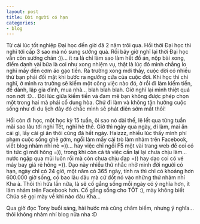 ```yaml
---
layout: post
title: Đời người có hạn
categories:
- blog
---
```


Từ cái lúc tốt nghiệp Đại học đến giờ đã 2 năm trôi qua. Hồi thời Đại học thì nghĩ tới cấp 3 sao mà nó sung sướng quá. Rồi bây giờ nghĩ lại thời Đại học vẫn còn sướng chán :))... ít ra là chỉ làm sao làm hết đồ án, nộp bài xong, điểm danh vài bữa là coi như xong nhiệm vụ, thật là lúc đó mình chẳng lo nghĩ mấy đến cơm áo gạo tiền. Ra trường xong mới thấy, cuộc đời có nhiều thứ bạn phải đối mặt khi bước ra ngưỡng cửa của cuộc đời. Khi học thì chỉ nghĩ, ờ mình ra trường sẽ kiếm một công việc nào đó, ờ rồi đi làm kiếm tiền, để dành, lập gia đình, mua nhà... blah blah blah. Giờ nghĩ lại mình thiệt quá non nớt :D... Đôi lúc giữa kiếm tiền và đam mê bạn không được phép chọn một trong hai mà phải cố dung hòa. Chứ đi làm và không tận hưởng cuộc sống như đi du lịch đây đó chắc mình sẽ phát điên sớm mất thôi!

Hồi còn đi học, một học kỳ 15 tuần, ôi sao nó dài thế, lê lết qua từng tuần mãi sao lâu tới nghỉ Tết, nghỉ hè thế. Giờ thì ngày qua ngày, đi làm, mai ăn cái gì, lấy cái gì ăn thôi cũng đã hết ngày. Haizzz, nhiều lúc thấy mình phí phạm cuộc sống ghê gớm, ngồi làm mấy cái trò lảm nhảm trên Facebook, viết blog nhảm nhí nè =))... hay việc chỉ ngồi F5 một vài trang web để coi có tin tức gì mới hông =)), trong khi còn cả tá việc cần lại lại chưa chịu làm... nước ngập qua mũi luôn rồi mà còn chưa chịu đạp =)) hay dạo coi có vé máy bay giá rẻ hông =)). Dạo này nhiều thứ nhắc nhở mình đời người có hạn, ngày chỉ có 24 giờ, một năm có 365 ngày, tính ra thì chỉ có khoảng hơn 600.000 giờ sống, có bao lâu đâu mà cứ đốt nó vào những thứ nhảm nhí Kha à. Thôi thì hứa lần nữa, là sẽ cố gắng sống mỗi ngày có ý nghĩa hơn, ít lảm nhảm trên Facebook hơn. Cố gắng sống cho TỐT :), mày không biết Chúa sẽ gọi mày về khi nào đâu Kha...

Qua giờ đọc Tony buổi sáng, hài hước mà cũng châm biếm, nhưng ý nghĩa... thôi không nhảm nhí blog nữa nha :D